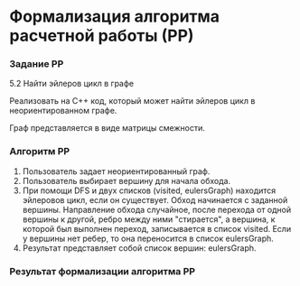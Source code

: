 # Формализация алгоритма расчетной работы (РР)

### Задание РР 
5.2 Найти эйлеров цикл в графе 

Реализовать на C++ код, который может найти эйлеров цикл в неориентированном графе.

Граф представляется в виде матрицы смежности.

### Алгоритм РР

1. Пользователь задает неориентированный граф.
2. Пользователь выбирает вершину для начала обхода.
3. При помощи DFS и двух списков (visited, eulersGraph) находится эйлеровов цикл, если он существует. Обход начинается с заданной вершины. Направление обхода случайное, после перехода от одной вершины к другой, ребро между ними "стирается", а вершина, к которой был выполнен переход, записывается в список visited. Если у вершины нет ребер, то она переносится в список eulersGraph.
4. Результат представляет собой список вершин: eulersGraph.

### Результат формализации алгоритма РР


